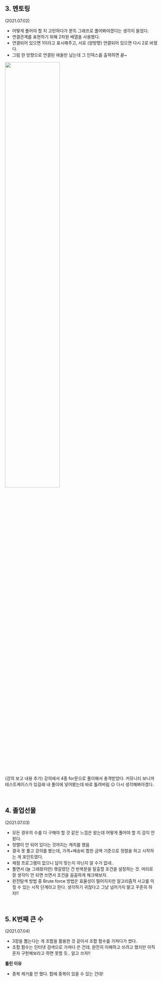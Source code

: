 ## 3. 멘토링

(2021.07.02)

- 어떻게 풀어야 할 지 고민하다가 문득 그래프로 풀어봐야겠다는 생각이 들었다.
- 연결관계를 표현하기 위해 2차원 배열을 사용했다.
- 연결되어 있으면 1이라고 표시해주고, 서로 (양방향) 연결되어 있으면 다시 2로 바꿨다.
- 그럼 한 방향으로 연결된 애들만 남는데 그 인덱스를 출력하면 끝~

<img src="https://user-images.githubusercontent.com/60209518/124311350-8ce8fc80-dba8-11eb-8793-bcb4995b0eff.png" width="60%">

(강의 보고 내용 추가)
강의에서 4중 for문으로 풀이해서 충격받았다. 커뮤니티 보니까 테스트케이스가 있길래 내 풀이에 넣어봤는데 바로 틀려버림 😑 다시 생각해봐야겠다.

<br>

## 4. 졸업선물

(2021.07.03)

- 모든 경우의 수를 다 구해야 할 것 같은 느낌은 왔는데 어떻게 풀어야 할 지 감이 안 왔다.
- 정렬이 안 되어 있다는 것까지는 캐치를 했음
- 결국 못 풀고 강의를 봤는데, 가격+배송비 합한 금액 기준으로 정렬을 하고 시작하는 게 포인트였다.
- 채점 프로그램이 없으니 답이 맞는지 아닌지 알 수가 없네..
- 풀면서 (늘 그래왔지만) 헷갈렸던 건 반복문을 탈출할 조건을 설정하는 것. 머리로 잘 생각이 안 되면 쓰면서 조건을 꼼꼼하게 체크해보자.
- 완전탐색 방법 중 Brute force 방법은 효율성이 떨어지지만 알고리즘적 사고를 익힐 수 있는 시작 단계라고 한다. 생각하기 귀찮다고 그냥 넘어가지 말고 꾸준히 하자!!

<br>

## 5. K번째 큰 수

(2021.07.04)

- 3장을 뽑는다는 게 조합을 활용한 것 같아서 조합 함수를 가져다가 썼다.
- 조합 함수는 인터넷 검색으로 가져다 쓴 건데, 완전히 이해하고 쓰려고 했지만 아직 혼자 구현해보라고 하면 못할 듯.. 알고 쓰자!!

**틀린 이유**

- 중복 제거를 안 했다. 합에 중복이 있을 수 있는 건데!
